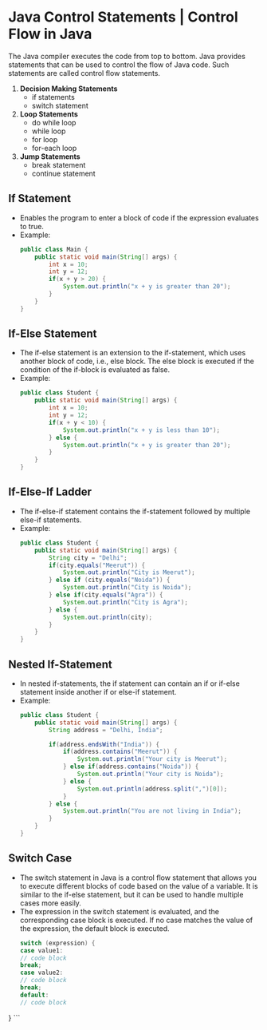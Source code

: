 # Java Control Statements | Control Flow in Java

The Java compiler executes the code from top to bottom. Java provides statements that can be used to control the flow of Java code. Such statements are called control flow statements.

1. **Decision Making Statements**
   - if statements
   - switch statement
2. **Loop Statements**
   - do while loop
   - while loop
   - for loop
   - for-each loop
3. **Jump Statements**
   - break statement
   - continue statement

## If Statement
- Enables the program to enter a block of code if the expression evaluates to true.
- Example:
    ```java
    public class Main {
        public static void main(String[] args) {
            int x = 10;
            int y = 12;
            if(x + y > 20) {
                System.out.println("x + y is greater than 20");
            }
        }
    }
    ```

## If-Else Statement
- The if-else statement is an extension to the if-statement, which uses another block of code, i.e., else block. The else block is executed if the condition of the if-block is evaluated as false.
- Example:
    ```java
    public class Student {
        public static void main(String[] args) {
            int x = 10;
            int y = 12;
            if(x + y < 10) {
                System.out.println("x + y is less than 10");
            } else {
                System.out.println("x + y is greater than 20");
            }
        }
    }
    ```

## If-Else-If Ladder
- The if-else-if statement contains the if-statement followed by multiple else-if statements.
- Example:
    ```java
    public class Student {
        public static void main(String[] args) {
            String city = "Delhi";
            if(city.equals("Meerut")) {
                System.out.println("City is Meerut");
            } else if (city.equals("Noida")) {
                System.out.println("City is Noida");
            } else if(city.equals("Agra")) {
                System.out.println("City is Agra");
            } else {
                System.out.println(city);
            }
        }
    }
    ```

## Nested If-Statement
- In nested if-statements, the if statement can contain an if or if-else statement inside another if or else-if statement.
- Example:
    ```java
    public class Student {
        public static void main(String[] args) {
            String address = "Delhi, India";

            if(address.endsWith("India")) {
                if(address.contains("Meerut")) {
                    System.out.println("Your city is Meerut");
                } else if(address.contains("Noida")) {
                    System.out.println("Your city is Noida");
                } else {
                    System.out.println(address.split(",")[0]);
                }
            } else {
                System.out.println("You are not living in India");
            }
        }
    }
    ```

## Switch Case  
- The switch statement in Java is a control flow statement that allows you to execute different blocks of code based on the value of a variable. It is similar to the if-else statement, but it can be used to handle multiple cases more easily.
- The expression in the switch statement is evaluated, and the corresponding case block is executed. If no case matches the value of the expression, the default block is executed.
    ```java
   switch (expression) {
  case value1:
    // code block
    break;
  case value2:
    // code block
    break;
  default:
    // code block
}
    ```
